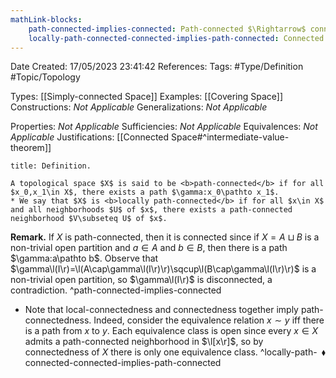 ```yaml
---
mathLink-blocks:
    path-connected-implies-connected: Path-connected $\Rightarrow$ connected
    locally-path-connected-connected-implies-path-connected: Connected and locally path-connected $\Rightarrow$ path-connected
---
```


<div class="topSpace"></div>

Date Created: 17/05/2023 23:41:42
References:
Tags: #Type/Definition #Topic/Topology

Types: [[Simply-connected Space]]
Examples: [[Covering Space]]
Constructions: <i>Not Applicable</i>
Generalizations: <i>Not Applicable</i>

Properties: <i>Not Applicable</i>
Sufficiencies: <i>Not Applicable</i>
Equivalences: <i>Not Applicable</i>
Justifications: [[Connected Space#^intermediate-value-theorem]]

``` ad-Definition
title: Definition.

A topological space $X$ is said to be <b>path-connected</b> if for all $x_0,x_1\in X$, there exists a path $\gamma:x_0\pathto x_1$.
* We say that $X$ is <b>locally path-connected</b> if for all $x\in X$ and all neighborhoods $U$ of $x$, there exists a path-connected neighborhood $V\subseteq U$ of $x$.

```

<b>Remark.</b> If $X$ is path-connected, then it is connected since if $X=A\sqcup B$ is a non-trivial open partition and $a\in A$ and $b\in B$, then there is a path $\gamma:a\pathto b$. Observe that $\gamma\l(I\r)=\l(A\cap\gamma\l(I\r)\r)\sqcup\l(B\cap\gamma\l(I\r)\r)$ is a non-trivial open partition, so $\gamma\l(I\r)$ is disconnected, a contradiction. ^path-connected-implies-connected
* Note that local-connectedness and connectedness together imply path-connectedness. Indeed, consider the equivalence relation $x\sim y$ iff there is a path from $x$ to $y$. Each equivalence class is open since every $x\in X$ admits a path-connected neighborhood in $\l[x\r]$, so by connectedness of $X$ there is only one equivalence class.<span style="float:right;">$\blacklozenge$</span> ^locally-path-connected-connected-implies-path-connected
